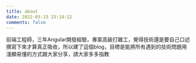 ```yaml
---
title: about
date: 2022-03-15 15:14:12
comments: false
---
```



前端工程師，三年Angular開發經驗，專案高級打雜工，覺得技術還是要自己口述撰寫下來才算真正吸收，所以建了這個blog，目標是能將所有遇到的技術問題用淺顯易懂的方式跟大家分享，請大家多多指教